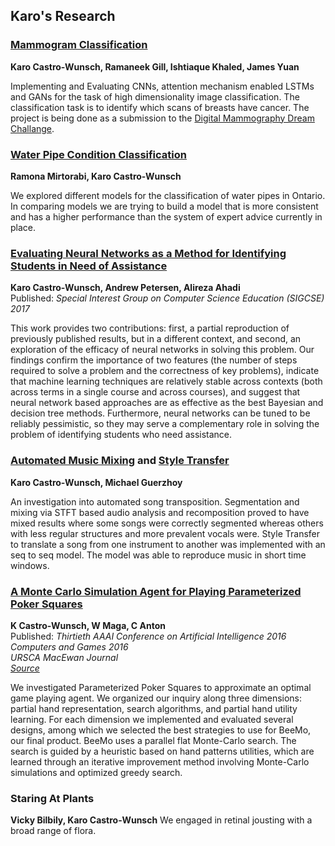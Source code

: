 ## Karo's Research

### [Mammogram Classification](https://github.com/KaroAntonio/mammogram-classification)
**Karo Castro-Wunsch, Ramaneek Gill, Ishtiaque Khaled, James Yuan**


Implementing and Evaluating CNNs, attention mechanism enabled LSTMs and GANs for the task of high dimensionality image classification. The classification task is to identify which scans of breasts have cancer. The project is being done as a submission to the [Digital Mammography Dream Challange](https://www.synapse.org/#!Synapse:syn4224222/wiki/401743). 


### [Water Pipe Condition Classification](https://github.com/KaroAntonio/pipe-classification)
**Ramona Mirtorabi, Karo Castro-Wunsch**


We explored different models for the classification of water pipes in Ontario. In comparing models we are trying to build a model that is more consistent and has a higher performance than the system of expert advice currently in place. 

### [Evaluating Neural Networks as a Method for Identifying Students in Need of Assistance](https://github.com/KaroAntonio/student-classification)
**Karo Castro-Wunsch, Andrew Petersen, Alireza Ahadi**     
Published: *Special Interest Group on Computer Science Education (SIGCSE) 2017* 


This work provides two contributions: first, a partial reproduction of previously published results, but in a different context, and second, an exploration of the efficacy of neural networks in solving this problem. Our findings confirm the importance of two features (the number of steps required to solve a problem and the correctness of key problems), indicate that machine learning techniques are relatively stable across contexts (both across terms in a single course and across courses), and suggest that neural network based approaches are as effective as the best Bayesian and decision tree methods. Furthermore, neural networks can be tuned to be reliably pessimistic, so they may serve a complementary role in solving the problem of identifying students who need assistance.


### [Automated Music Mixing](https://github.com/KaroAntonio/music-phrasing) and [Style Transfer](https://github.com/KaroAntonio/music-rnn-tensorflow)
**Karo Castro-Wunsch, Michael Guerzhoy**


An investigation into automated song transposition. Segmentation and mixing via STFT based audio analysis and recomposition proved to have mixed results where some songs were correctly segmented whereas others with less regular structures and more prevalent vocals were. Style Transfer to translate a song from one instrument to another was implemented with an seq to seq model. The model was able to reproduce music in short time windows. 


### [A Monte Carlo Simulation Agent for Playing Parameterized Poker Squares](http://www.aaai.org/ocs/index.php/AAAI/AAAI16/paper/view/12405)
**K Castro-Wunsch, W Maga, C Anton**  
Published: *Thirtieth AAAI Conference on Artificial Intelligence 2016*  
*Computers and Games 2016*     
*URSCA MacEwan Journal*   
*[Source](https://github.com/MrMagaw/Beemo)*


We investigated Parameterized Poker Squares to approximate an optimal game playing agent. We organized our inquiry along three dimensions: partial hand representation, search algorithms, and partial hand utility learning. For each dimension we implemented and evaluated several designs, among which we selected the best strategies to use for BeeMo, our final product. BeeMo uses a parallel flat Monte-Carlo search. The search is guided by a heuristic based on hand patterns utilities, which are learned through an iterative improvement method involving Monte-Carlo simulations and optimized greedy search.


### Staring At Plants
**Vicky Bilbily, Karo Castro-Wunsch**
We engaged in retinal jousting with a broad range of flora.






